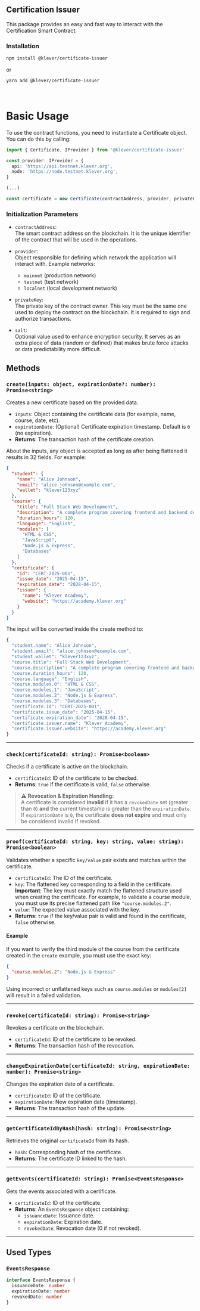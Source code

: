 ## Certification Issuer

This package provides an easy and fast way to interact with the Certification Smart Contract.

### Installation

```bash
npm install @klever/certificate-issuer
```

or

```bash
yarn add @klever/certificate-issuer
```

<br/>

# Basic Usage

To use the contract functions, you need to instantiate a Certificate object. You can do this by calling:

```ts
import { Certificate, IProvider } from '@klever/certificate-issuer'

const provider: IProvider = {
  api: 'https://api.testnet.klever.org',
  node: 'https://node.testnet.klever.org',
}

(...)

const certificate = new Certificate(contractAddress, provider, privateKey, salt)
```

### Initialization Parameters

- `contractAddress`:  
  The smart contract address on the blockchain. It is the unique identifier of the contract that will be used in the operations.

- `provider`:  
  Object responsible for defining which network the application will interact with. Example networks:  
  - `mainnet` (production network)  
  - `testnet` (test network)  
  - `localnet` (local development network)

- `privateKey`:  
  The private key of the contract owner. This key must be the same one used to deploy the contract on the blockchain. It is required to sign and authorize transactions.

- `salt`:  
  Optional value used to enhance encryption security. It serves as an extra piece of data (random or defined) that makes brute force attacks or data predictability more difficult.

## Methods

### `create(inputs: object, expirationDate?: number): Promise<string>`

Creates a new certificate based on the provided data.

- `inputs`: Object containing the certificate data (for example, name, course, date, etc).
- `expirationDate`: (Optional) Certificate expiration timestamp. Default is `0` (no expiration).
- **Returns**: The transaction hash of the certificate creation.

About the inputs, any object is accepted as long as after being flattened it results in 32 fields. For example:

```json
{
  "student": {
    "name": "Alice Johnson",
    "email": "alice.johnson@example.com",
    "wallet": "klever123xyz"
  },
  "course": {
    "title": "Full Stack Web Development",
    "description": "A complete program covering frontend and backend development.",
    "duration_hours": 120,
    "language": "English",
    "modules": [
      "HTML & CSS",
      "JavaScript",
      "Node.js & Express",
      "Databases"
    ]
  },
  "certificate": {
    "id": "CERT-2025-001",
    "issue_date": "2025-04-15",
    "expiration_date": "2028-04-15",
    "issuer": {
      "name": "Klever Academy",
      "website": "https://academy.klever.org"
    }
  }
}
```

The input will be converted inside the create method to:

```ts
{
  "student.name": "Alice Johnson",
  "student.email": "alice.johnson@example.com",
  "student.wallet": "klever123xyz",
  "course.title": "Full Stack Web Development",
  "course.description": "A complete program covering frontend and backend development.",
  "course.duration_hours": 120,
  "course.language": "English",
  "course.modules.0": "HTML & CSS",
  "course.modules.1": "JavaScript",
  "course.modules.2": "Node.js & Express",
  "course.modules.3": "Databases",
  "certificate.id": "CERT-2025-001",
  "certificate.issue_date": "2025-04-15",
  "certificate.expiration_date": "2028-04-15",
  "certificate.issuer.name": "Klever Academy",
  "certificate.issuer.website": "https://academy.klever.org"
}
```

---

### `check(certificateId: string): Promise<boolean>`

Checks if a certificate is active on the blockchain.

- `certificateId`: ID of the certificate to be checked.
- **Returns**: `true` if the certificate is valid, `false` otherwise.

> ⚠️ **Revocation & Expiration Handling:**  
> A certificate is considered **invalid** if it has a `revokedDate` set (greater than `0`) **and** the current timestamp is greater than the `expirationDate`.  
> If `expirationDate` is `0`, the certificate **does not expire** and must only be considered invalid if revoked.

---

### `proof(certificateId: string, key: string, value: string): Promise<boolean>`

Validates whether a specific `key/value` pair exists and matches within the certificate.

- `certificateId`: The ID of the certificate.
- `key`: The flattened key corresponding to a field in the certificate.  
  **Important**: The key must exactly match the flattened structure used when creating the certificate. For example, to validate a course module, you must use its precise flattened path like `"course.modules.2"`.
- `value`: The expected value associated with the key.
- **Returns**: `true` if the key/value pair is valid and found in the certificate, `false` otherwise.

#### Example

If you want to verify the third module of the course from the certificate created in the `create` example, you must use the exact key:

```json
{
  "course.modules.2": "Node.js & Express"
}
```

Using incorrect or unflattened keys such as `course.modules` or `modules[2]` will result in a failed validation.

---

### `revoke(certificateId: string): Promise<string>`

Revokes a certificate on the blockchain.

- `certificateId`: ID of the certificate to be revoked.
- **Returns**: The transaction hash of the revocation.

---

### `changeExpirationDate(certificateId: string, expirationDate: number): Promise<string>`

Changes the expiration date of a certificate.

- `certificateId`: ID of the certificate.
- `expirationDate`: New expiration date (timestamp).
- **Returns**: The transaction hash of the update.

---

### `getCertificateIdByHash(hash: string): Promise<string>`

Retrieves the original `certificateId` from its hash.

- `hash`: Corresponding hash of the certificate.
- **Returns**: The certificate ID linked to the hash.

---

### `getEvents(certificateId: string): Promise<EventsResponse>`

Gets the events associated with a certificate.

- `certificateId`: ID of the certificate.
- **Returns**: An `EventsResponse` object containing:
  - `issuanceDate`: Issuance date.
  - `expirationDate`: Expiration date.
  - `revokedDate`: Revocation date (0 if not revoked).

---

## Used Types

### `EventsResponse`

```ts
interface EventsResponse {
  issuanceDate: number
  expirationDate: number
  revokedDate: number
}
```

